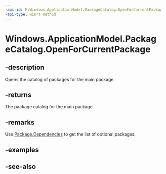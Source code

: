 ----api-id: M:Windows.ApplicationModel.PackageCatalog.OpenForCurrentPackage
-api-type: winrt method
---<!-- Method syntaxpublic Windows.ApplicationModel.PackageCatalog OpenForCurrentPackage()--># Windows.ApplicationModel.PackageCatalog.OpenForCurrentPackage## -descriptionOpens the catalog of packages for the main package.## -returnsThe package catalog for the main package.## -remarksUse [Package.Dependencies](package_dependencies.md) to get the list of optional packages.## -examples## -see-also